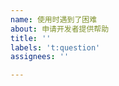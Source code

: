 ```yaml
---
name: 使用时遇到了困难
about: 申请开发者提供帮助
title: ''
labels: 't:question'
assignees: ''

---
```


<!-- 
  感谢您来到这里,
  在反馈前, 请确认您已经做了下面这些事情
  - 搜索了已有的 [issues - question](https://github.com/wssy001/fallout76-public/labels/question) 列表中有无相关的信息
-->

<!--
请在下一行开始描述您遇到的困难
-->